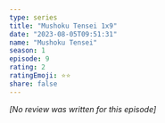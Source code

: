 ```yaml
---
type: series
title: "Mushoku Tensei 1x9"
date: "2023-08-05T09:51:31"
name: "Mushoku Tensei"
season: 1
episode: 9
rating: 2
ratingEmoji: ⭐️⭐️
share: false
---
```


*[No review was written for this episode]*
